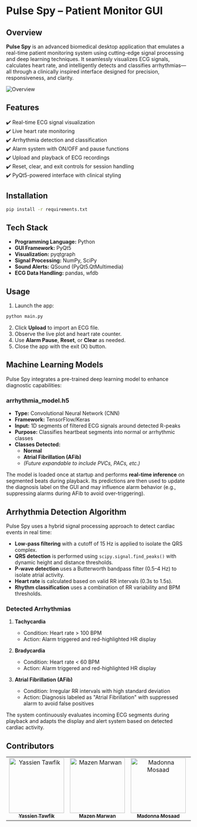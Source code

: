# Pulse Spy – Patient Monitor GUI

## Overview

**Pulse Spy** is an advanced biomedical desktop application that emulates a real-time patient monitoring system using cutting-edge signal processing and deep learning techniques. It seamlessly visualizes ECG signals, calculates heart rate, and intelligently detects and classifies arrhythmias—all through a clinically inspired interface designed for precision, responsiveness, and clarity.


![Overview](https://github.com/user-attachments/assets/e843b8d5-dc87-43bc-9672-68e6d9f01aa6)

## Features

✔️ Real-time ECG signal visualization  
✔️ Live heart rate monitoring  
✔️ Arrhythmia detection and classification  
✔️ Alarm system with ON/OFF and pause functions  
✔️ Upload and playback of ECG recordings  
✔️ Reset, clear, and exit controls for session handling  
✔️ PyQt5-powered interface with clinical styling

## Installation

```bash
pip install -r requirements.txt
````

## Tech Stack

* **Programming Language:** Python
* **GUI Framework:** PyQt5
* **Visualization:** pyqtgraph
* **Signal Processing:** NumPy, SciPy
* **Sound Alerts:** QSound (PyQt5.QtMultimedia)
* **ECG Data Handling:** pandas, wfdb

## Usage

1. Launch the app:

```bash
python main.py
```

2. Click **Upload** to import an ECG file.
3. Observe the live plot and heart rate counter.
4. Use **Alarm Pause**, **Reset**, or **Clear** as needed.
5. Close the app with the exit (X) button.

## Machine Learning Models

Pulse Spy integrates a pre-trained deep learning model to enhance diagnostic capabilities:

### arrhythmia_model.h5

- **Type:** Convolutional Neural Network (CNN)
- **Framework:** TensorFlow/Keras
- **Input:** 1D segments of filtered ECG signals around detected R-peaks
- **Purpose:** Classifies heartbeat segments into normal or arrhythmic classes
- **Classes Detected:**
    - **Normal**
    - **Atrial Fibrillation (AFib)**
    - *(Future expandable to include PVCs, PACs, etc.)*

The model is loaded once at startup and performs **real-time inference** on segmented beats during playback. Its predictions are then used to update the diagnosis label on the GUI and may influence alarm behavior (e.g., suppressing alarms during AFib to avoid over-triggering).

## Arrhythmia Detection Algorithm

Pulse Spy uses a hybrid signal processing approach to detect cardiac events in real time:

* **Low-pass filtering** with a cutoff of 15 Hz is applied to isolate the QRS complex.
* **QRS detection** is performed using `scipy.signal.find_peaks()` with dynamic height and distance thresholds.
* **P-wave detection** uses a Butterworth bandpass filter (0.5–4 Hz) to isolate atrial activity.
* **Heart rate** is calculated based on valid RR intervals (0.3s to 1.5s).
* **Rhythm classification** uses a combination of RR variability and BPM thresholds.

### Detected Arrhythmias

1. **Tachycardia**

    * Condition: Heart rate > 100 BPM
    * Action: Alarm triggered and red-highlighted HR display

2. **Bradycardia**

    * Condition: Heart rate < 60 BPM
    * Action: Alarm triggered and red-highlighted HR display

3. **Atrial Fibrillation (AFib)**

    * Condition: Irregular RR intervals with high standard deviation
    * Action: Diagnosis labeled as "Atrial Fibrillation" with suppressed alarm to avoid false positives

The system continuously evaluates incoming ECG segments during playback and adapts the display and alert system based on detected cardiac activity.

## Contributors

<div>
<table align="center">
  <tr>
        <td align="center">
      <a href="https://github.com/YassienTawfikk" target="_blank">
        <img src="https://avatars.githubusercontent.com/u/126521373?v=4" width="150px;" alt="Yassien Tawfik"/>
        <br />
        <sub><b>Yassien Tawfik</b></sub>
      </a>
    </td>
      <td align="center">
      <a href="https://github.com/Mazenmarwan023" target="_blank">
        <img src="https://avatars.githubusercontent.com/u/127551364?v=4" width="150px;" alt="Mazen Marwan"/>
        <br />
        <sub><b>Mazen Marwan</b></sub>
      </a>
    </td>    
    <td align="center">
      <a href="https://github.com/madonna-mosaad" target="_blank">
        <img src="https://avatars.githubusercontent.com/u/127048836?v=4" width="150px;" alt="Madonna Mosaad"/>
        <br />
        <sub><b>Madonna Mosaad</b></sub>
      </a>
    </td>
        <td align="center">
      <a href="https://github.com/nancymahmoud1" target="_blank">
        <img src="https://avatars.githubusercontent.com/u/125357872?v=4" width="150px;" alt="Nancy Mahmoud"/>
        <br />
        <sub><b>Nancy Mahmoud</b></sub>
      </a>
    </td>
    </td>
        <td align="center">
      <a href="https://github.com/mohamedddyasserr" target="_blank">
        <img src="https://avatars.githubusercontent.com/u/126451832?v=4" width="150px;" alt="Mohamed Yasser"/>
        <br />
        <sub><b>Mohamed Yasser</b></sub>
      </a>
    </td>    
      <td align="center">
      <a href="https://github.com/yousseftaha167" target="_blank">
        <img src="https://avatars.githubusercontent.com/u/128304243?v=4" width="150px;" alt="Youssef Taha"/>
        <br />
        <sub><b>Youssef Taha</b></sub>
      </a>
    </td>    
  </tr>
</table>
</div>
